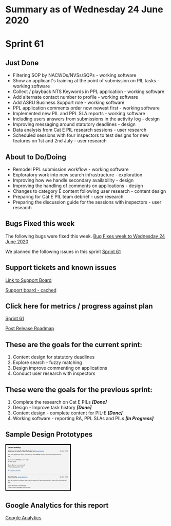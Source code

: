 # Summary as of Wednesday 24 June 2020 

# Sprint 61

## Just Done
* Filtering SOP by NACWOs/NVSs/SQPs - working software
* Show an applicant's training at the point of submission on PIL tasks - working software
* Collect / playback NTS Keywords in PPL application - working software
* Add alternate contact number to profile - working software
* Add ASRU Business Support role - working software
* PPL application comments order now newest first - working software
* Implemented new PIL and PPL SLA reports - working software
* Including users answers from submissions in the activity log - design
* Improving messaging around statutory deadlines - design
* Data analysis from Cat E PIL research sessions - user research
* Scheduled sessions with four inspectors to test designs for new features on 1st and 2nd July - user research

## About to Do/Doing
* Remodel PPL submission workflow - working software
* Exploratory work into new search infrastructure - exploration
* Improving how we handle secondary availability - design
* Improving the handling of comments on applications - design
* Changes to category E content following user research - content design
* Preparing for Cat E PIL team debrief - user research 
* Preparing the discussion guide for the sessions with inspectors - user research

## Bugs Fixed this week
The following bugs were fixed this week.
[Bug Fixes week to Wednesday 24 June 2020](graphs/bugs24062020.png)

We planned the following issues in this sprint 
[Sprint 61](graphs/sprint24062020.png)

## Support tickets and known issues
[Link to Support Board](https://collaboration.homeoffice.gov.uk/jira/secure/RapidBoard.jspa?rapidView=1717&selectedIssue=ASSB-253)

[Support board - cached](graphs/supportBoard24062020.png)

## Click here for metrics / progress against plan
[Sprint 61](graphs/progress24062020.png)

[Post Release Roadmap](graphs/roadmap24062020.png)

## These are the goals for the current sprint:

1. Content design for statutory deadlines 
2. Explore search - fuzzy matching 
3. Design improve commenting on applications 
4. Conduct user research with inspectors

## These were the goals for the previous sprint:

1. Complete the research on Cat E PILs ***[Done]*** 
2. Design - Improve task history  ***[Done]***
3. Content design - complete content for PIL-E ***[Done]*** 
4. Working software - reporting RA, PPL SLAs and PILs ***[In Progress]***

## Sample Design Prototypes
<a href="graphs/proto1_24062020.png"><img src="graphs/proto1_24062020.png" alt="HTML5 Icon" width="200" style="border:2px solid black"></a>
<br>


## Google Analytics for this report
[Google Analytics](graphs/GA24062020.png)

